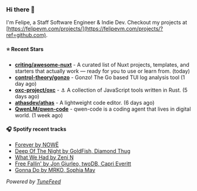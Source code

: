### Hi there 👋

I'm Felipe, a Staff Software Engineer & Indie Dev. Checkout my projects at [https://felipevm.com/projects/](https://felipevm.com/projects/?ref=github.com).

#### ⭐ Recent Stars
- **[criting/awesome-nuxt](https://github.com/criting/awesome-nuxt)** - A curated list of Nuxt projects, templates, and starters that actually work — ready for you to use or learn from. (today)
- **[control-theory/gonzo](https://github.com/control-theory/gonzo)** - Gonzo! The Go based TUI log analysis tool (1 day ago)
- **[oxc-project/oxc](https://github.com/oxc-project/oxc)** - ⚓ A collection of JavaScript tools written in Rust. (5 days ago)
- **[athasdev/athas](https://github.com/athasdev/athas)** - A lightweight code editor. (6 days ago)
- **[QwenLM/qwen-code](https://github.com/QwenLM/qwen-code)** - qwen-code is a coding agent that lives in digital world. (1 week ago)

#### 🎧 Spotify recent tracks
- [Forever by NOWË](https://open.spotify.com/track/16SimzoFSebl6zOuSxB0r2)
- [Deep Of The Night by GoldFish, Diamond Thug](https://open.spotify.com/track/5FH8FTgGYT8sjXHMQtviC3)
- [What We Had by Zeni N](https://open.spotify.com/track/29YQjXxBkDAY8xStsqSJJX)
- [Free Fallin&#39; by Jon Giurleo, twoDB, Capri Everitt](https://open.spotify.com/track/40Rbn8JuAKRY7ZNZAZc7sJ)
- [Gonna Do by MRKO, Sophia May](https://open.spotify.com/track/0L6DKxzgsWcE9AG6iOWUug)

_Powered by [TuneFeed](https://tunefeed.app?ref=github.com)_
